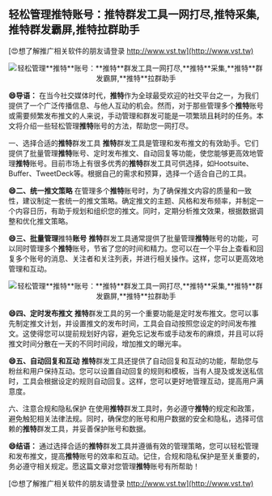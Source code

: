 ## **轻松管理**推特**账号：**推特**群发工具一网打尽,**推特**采集,**推特**群发霸屏,**推特**拉群助手**

[😍想了解推广相关软件的朋友请登录 http://www.vst.tw](http://www.vst.tw)

 <center><img src="https://vst.tw/MP4/tuiguang/png/2.png" alt="轻松管理**推特**账号：**推特**群发工具一网打尽,**推特**采集,**推特**群发霸屏,**推特**拉群助手"></center>

**😄导语：**
在当今社交媒体时代，**推特**作为全球最受欢迎的社交平台之一，为我们提供了一个广泛传播信息、与他人互动的机会。然而，对于那些管理多个**推特**账号或需要频繁发布推文的人来说，手动管理和群发可能是一项繁琐且耗时的任务。本文将介绍一些轻松管理**推特**账号的方法，帮助您一网打尽。

一、选择合适的**推特**群发工具
**推特**群发工具是管理和发布推文的有效助手。它们提供了批量管理**推特**账号、定时发布推文、自动回复等功能，使您能够更高效地管理**推特**账号。目前市场上有很多优秀的**推特**群发工具可供选择，如Hootsuite、Buffer、TweetDeck等。根据自己的需求和预算，选择一个适合自己的工具。

**😄二、统一推文策略**
在管理多个**推特**账号时，为了确保推文内容的质量和一致性，建议制定一套统一的推文策略。确定推文的主题、风格和发布频率，并制定一个内容日历，有助于规划和组织您的推文。同时，定期分析推文效果，根据数据调整和优化推文策略。

**😄三、批量管理**推特**账号**
**推特**群发工具通常提供了批量管理**推特**账号的功能，可以同时管理多个**推特**账号，节省了您的时间和精力。您可以在一个平台上查看和回复多个账号的消息、关注者和关注列表，并进行相关操作。这样，您可以更高效地管理和互动。

 <center><img src="https://vst.tw/MP4/tuiguang/png/8.png" alt="轻松管理**推特**账号：**推特**群发工具一网打尽,**推特**采集,**推特**群发霸屏,**推特**拉群助手"></center>

**😄四、定时发布推文**
**推特**群发工具的另一个重要功能是定时发布推文。您可以事先制定推文计划，并设置推文的发布时间，工具会自动按照您设定的时间发布推文。这使得您可以提前规划好内容，避免忘记发布或手动发布的麻烦，并且可以将推文时间分散在一天的不同时间段，增加推文的曝光率。

**😄五、自动回复和互动**
**推特**群发工具还提供了自动回复和互动的功能，帮助您与粉丝和用户保持互动。您可以设置自动回复的规则和模板，当有人提及或发送私信时，工具会根据设定的规则自动回复。这样，您可以更好地管理互动，提高用户满意度。

六、注意合规和隐私保护
在使用**推特**群发工具时，务必遵守**推特**的规定和政策，避免触犯相关法律法规。同时，确保您的账号和用户数据的安全和隐私，选择可信赖的**推特**群发工具，并妥善保护账号和数据。

**😄结语：**
通过选择合适的**推特**群发工具并遵循有效的管理策略，您可以轻松管理和发布推文，提高**推特**账号的效率和互动。记住，合规和隐私保护是至关重要的，务必遵守相关规定。愿这篇文章对您管理**推特**账号有所帮助！

[😍想了解推广相关软件的朋友请登录 http://www.vst.tw](http://www.vst.tw)



